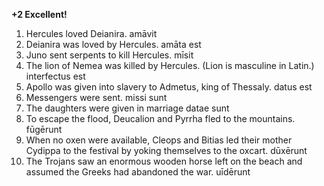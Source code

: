 **+2 Excellent!**

1. Hercules loved Deianira. amāvit
2. Deianira was loved by Hercules. amāta est
3. Juno sent serpents to kill Hercules. mīsit
4. The lion of Nemea was killed by Hercules. (Lion is masculine in Latin.) interfectus est
5. Apollo was given into slavery to Admetus, king of Thessaly. datus est
6. Messengers were sent. missi sunt
7. The daughters were given in marriage datae sunt
8. To escape the flood, Deucalion and Pyrrha fled to the mountains. fūgērunt 
9. When no oxen were available, Cleops and Bitias led their mother Cydippa to the festival by yoking themselves to the oxcart. dūxērunt
10. The Trojans saw an enormous wooden horse left on the beach and assumed the Greeks had abandoned the war. uīdērunt

